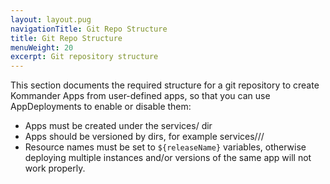 ```yaml
---
layout: layout.pug
navigationTitle: Git Repo Structure
title: Git Repo Structure
menuWeight: 20
excerpt: Git repository structure
---
```


This section documents the required structure for a git repository to create Kommander Apps from user-defined apps, so that you can use AppDeployments to enable or disable them:

- Apps must be created under the services/ dir
- Apps should be versioned by dirs, for example services/<app>/<version>/
- Resource names must be set to `${releaseName}` variables, otherwise deploying multiple instances and/or versions of the same app will not work properly.
